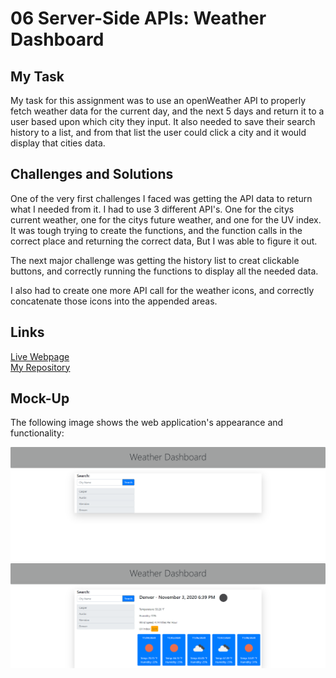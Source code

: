 # 06 Server-Side APIs: Weather Dashboard

## My Task

My task for this assignment was to use an openWeather API to properly fetch weather data for the current day, and the next 5 days and return it to a user based upon which city they input. It also needed to save their search history to a list, and from that list the user could click a city and it would display that cities data.


## Challenges and Solutions

One of the very first challenges I faced was getting the API data to return what I needed from it. I had to use 3 different API's. One for the citys current weather, one for the citys future weather, and one for the UV index. It was tough trying to create the functions, and the function calls in the correct place and returning the correct data, But I was able to figure it out.

The next major challenge was getting the history list to creat clickable buttons, and correctly running the functions to display all the needed data.

I also had to create one more API call for the weather icons, and correctly concatenate those icons into the appended areas.


## Links
[Live Webpage](https://mli2950.github.io/Homework6-Weather-API/)</br>
[My Repository](https://github.com/mli2950/Homework6-Weather-API)

## Mock-Up

The following image shows the web application's appearance and functionality:

![Home Page](mli2950.github.io_Homework6-Weather-API_.png "Home Page")
![Result](Results.png "Results")





